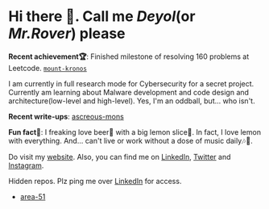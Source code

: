 # Hi there 👋. Call me _Deyol_(or _Mr.Rover_) please

**Recent achievement🏆**: Finished milestone of resolving 160 problems at Leetcode. [`mount-kronos`](https://github.com/everrover/mount-kronos)

I am currently in full research mode for Cybersecurity for a secret project. Currently am learning about Malware development and code design and architecture(low-level and high-level). Yes, I'm an oddball, but... who isn't.

**Recent write-ups**: [ascreous-mons](https://github.com/everrover/ascreous-mons)

**Fun fact🤔**: I freaking love beer🍺 with a big lemon slice🍋. In fact, I love lemon with everything. And... can't live or work without a dose of music daily🎶🎵.

Do visit my [website](https://everrover.com). Also, you can find me on [LinkedIn](https://in.linkedin.com/in/abhishek-deyol-44a732171), [Twitter](https://twitter.com/everrover) and [Instagram](https://www.instagram.com/everrover).

Hidden repos. Plz ping me over [LinkedIn](https://in.linkedin.com/in/abhishek-deyol-44a732171) for access.

- [area-51](https://github.com/everrover/area-51)
